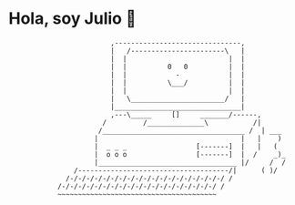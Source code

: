 # Hola, soy Julio 👋 

                             ,-------------------------------,
                             |   /-----------------------\   |
                             |  |                         |  |
                             |  |          0   0          |  |
                             |  |            -            |  |
                             |  |          \___/          |  |
                             |  |                         |  |
                             |   \_______________________/   |
                             |_______________________________|
                             ,---\_____     []     _______/------,
                           /         /______________\           /|
                          /___________________________________ /  | ___
                         |                                   |   |    )
                         |  _ _ _                 [-------]  |   |   (
                         |  o o o                 [-------]  |  /    _)_
                         |__________________________________ |/     /  /
                    /-------------------------------------/|      ( )/
                  /-/-/-/-/-/-/-/-/-/-/-/-/-/-/-/-/-/-/-/ /
                /-/-/-/-/-/-/-/-/-/-/-/-/-/-/-/-/-/-/-/ /
                ~~~~~~~~~~~~~~~~~~~~~~~~~~~~~~~~~~~~~~~
